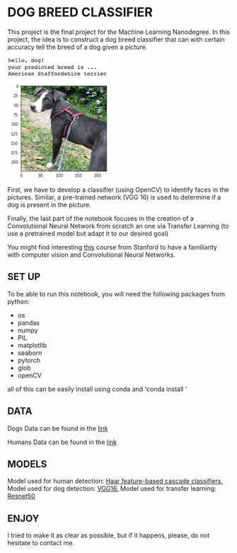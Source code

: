 <!-- [//]: # (Image References)

[image1]: ./images/sample_dog_output.png "Sample Output"
[image2]: ./images/vgg16_model.png "VGG-16 Model Layers"
[image3]: ./images/vgg16_model_draw.png "VGG16 Model Figure" -->

# DOG BREED CLASSIFIER

This project is the final project for the Machine Learning Nanodegree. In this project, the idea is to construct a dog breed classifier that can with certain accuracy tell the breed of a dog given a picture. 

![sample_dog_output](https://github.com/Simonsoto/dog-breed-classifier/blob/main/images/sample_dog_output.png?raw=true)

First, we have to develop a classifier (using OpenCV) to identify faces in the pictures. Similar, a pre-trained network (VGG 16) is used to determine if a dog is present in the picture. 

Finally, the last part of the notebook focuses in the creation of a Convolutional Neural Network from scratch an one via Transfer Learning (to use a pretrained model but adapt it to our desired goal)

You might find interesting [this](https://cs231n.github.io/convolutional-networks/#conv) course from Stanford to have a familiarity with computer vision and Convolutional Neural Networks.

## SET UP

To be able to run this notebook, you will need the following packages from python:

- os
- pandas
- numpy 
- PIL
- matplotlib
- seaborn
- pytorch
- glob
- openCV

all of this can be easily install using conda and 'conda install <name>'

## DATA
Dogs Data can be found in the [link](https://s3-us-west-1.amazonaws.com/udacity-aind/dog-project/dogImages.zip)

Humans Data can be found in the [link](https://s3-us-west-1.amazonaws.com/udacity-aind/dog-project/lfw.zip)

## MODELS

Model used for human detection: [Haar feature-based cascade classifiers.](https://docs.opencv.org/master/db/d28/tutorial_cascade_classifier.html)
Model used for dog detection: [VGG16.](https://neurohive.io/en/popular-networks/vgg16/)
Model used for transfer learning: [Resnet50](https://www.mathworks.com/help/deeplearning/ref/resnet50.html#:~:text=ResNet%2D50%20is%20a%20convolutional,%2C%20pencil%2C%20and%20many%20animals.)

## ENJOY

I tried to make it as clear as possible, but if it happens, please, do not hesitate to contact me.


